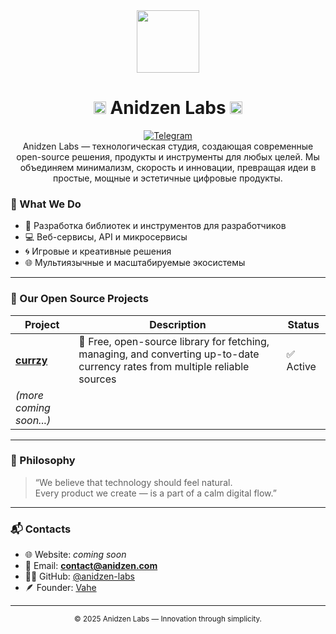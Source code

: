 <div align="center">
  <img src="https://raw.githubusercontent.com/anidzen-labs/Design-assets/refs/heads/main/anidzen/TRANSPARENT_WHITE_RING.png" height="100px">
  <h1><img src="https://raw.githubusercontent.com/anidzen-labs/Design-assets/refs/heads/main/anidzen/TRANSPARENT_TRANSPARENT_RING.png" height="20px"/> Anidzen Labs <img src="https://raw.githubusercontent.com/anidzen-labs/Design-assets/refs/heads/main/anidzen/TRANSPARENT_TRANSPARENT_RING.png" height="20px"/></h1>  
</div>

<div align="center">

  <a href="https://t.me/Vahesargsyan2005">
    <img src="https://img.shields.io/badge/Telegram-@Vahesargsyan2005-blue?style=flat-square" alt="Telegram"/>
  </a>
</div>

<div align="center">
   Anidzen Labs — технологическая студия, создающая современные open-source решения, продукты и инструменты для любых целей. Мы объединяем минимализм, скорость и инновации, превращая идеи в простые, мощные и эстетичные цифровые продукты.
</div>

### 💼 What We Do

- 🧩 Разработка библиотек и инструментов для разработчиков  
- 💻 Веб-сервисы, API и микросервисы  
- 🌀 Игровые и креативные решения  
- 🌐 Мультиязычные и масштабируемые экосистемы  

---

### 🚀 Our Open Source Projects

| Project | Description | Status |
|----------|--------------|---------|
| [**currzy**](https://github.com/anidzen-labs/currzy) | 💱 Free, open-source library for fetching, managing, and converting up-to-date currency rates from multiple reliable sources | ✅ Active |
| *(more coming soon...)* |  |  |

---

### 🧩 Philosophy

> “We believe that technology should feel natural.  
>  Every product we create — is a part of a calm digital flow.”

---

### 📬 Contacts

- 🌐 Website: *coming soon*  
- 💌 Email: **contact@anidzen.com**  
- 🧑‍💻 GitHub: [@anidzen-labs](https://github.com/anidzen-labs)  
- 🪶 Founder: [Vahe](https://github.com/vahegalstyan)

---

<div align="center">
  <sub>© 2025 Anidzen Labs — Innovation through simplicity.</sub>
</div>

